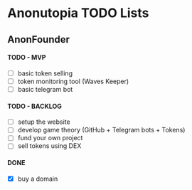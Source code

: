 # Anonutopia TODO Lists

## AnonFounder

#### TODO - MVP

- [ ] basic token selling
- [ ] token monitoring tool (Waves Keeper)
- [ ] basic telegram bot

#### TODO - BACKLOG

- [ ] setup the website
- [ ] develop game theory (GitHub + Telegram bots + Tokens)
- [ ] fund your own project
- [ ] sell tokens using DEX

#### DONE

- [x] buy a domain